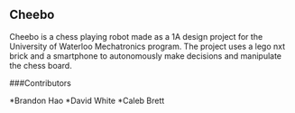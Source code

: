 ## Cheebo

Cheebo is a chess playing robot made as a 1A design project for the University of Waterloo Mechatronics program. The project uses a lego nxt brick and a smartphone to autonomously make decisions and manipulate the chess board.

###Contributors

*Brandon Hao
*David White
*Caleb Brett

